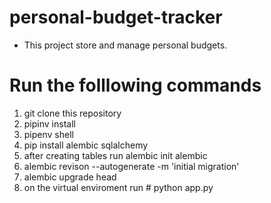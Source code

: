 # personal-budget-tracker
- This project store and manage personal budgets.

# Run the folllowing commands
1. git clone this repository
2. pipinv install
3. pipenv shell
4. pip install alembic sqlalchemy
5. after creating tables run alembic init alembic
6. alembic revison --autogenerate -m 'initial migration'
7. alembic upgrade head
8. on the virtual enviroment run # python app.py 